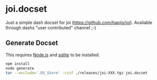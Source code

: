 # joi.docset
Just a simple dash docset for joi (https://github.com/hapijs/joi). Available through dashs "user contributed" channel ;-)

## Generate Docset

This requires [Node.js](https://nodejs.org/en/download/) and [sqlite](https://www.sqlite.org/) to be installed.

```bash
npm install
node generate
tar --exclude='.DS_Store' -cvzf ./releases/joi-XXX.tgz joi.docset
```
